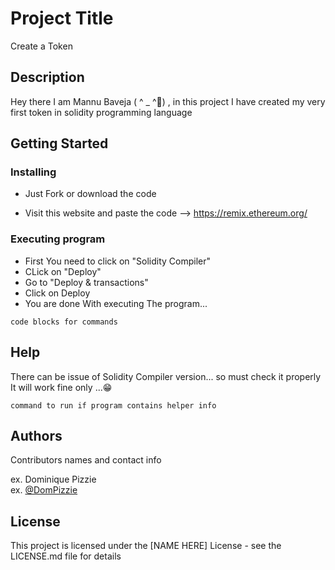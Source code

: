 # Project Title

Create a Token

## Description

Hey there I am Mannu Baveja (  ^ _ ^👋) , in this project I have created my very first token in solidity programming language 

## Getting Started

### Installing

* Just Fork or download the code

* Visit this website and paste the code --> https://remix.ethereum.org/

### Executing program

* First You need to click on "Solidity Compiler"
* CLick on "Deploy"
* Go to "Deploy & transactions"
* Click on Deploy
* You are done With executing The program...
```
code blocks for commands
```

## Help

There can be issue of Solidity Compiler version... so must check it properly 
It will work fine only ...😁
```
command to run if program contains helper info
```

## Authors

Contributors names and contact info

ex. Dominique Pizzie  
ex. [@DomPizzie](https://twitter.com/dompizzie)


## License

This project is licensed under the [NAME HERE] License - see the LICENSE.md file for details
